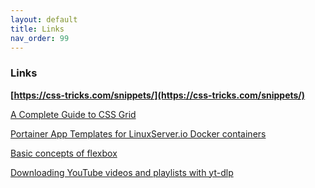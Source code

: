 ```yaml
---
layout: default
title: Links
nav_order: 99
---
```

### Links

**[https://css-tricks.com/snippets/](https://css-tricks.com/snippets/)**

[A Complete Guide to CSS Grid](https://css-tricks.com/snippets/css/complete-guide-grid/)

[Portainer App Templates for LinuxServer.io Docker containers](https://www.technorabilia.com/portainer-app-templates-for-linuxserver-io-docker-containers/)

[Basic concepts of flexbox](https://developer.mozilla.org/en-US/docs/Web/CSS/CSS_Flexible_Box_Layout/Basic_Concepts_of_Flexbox)

[Downloading YouTube videos and playlists with yt-dlp](https://write.corbpie.com/downloading-youtube-videos-and-playlists-with-yt-dlp/)